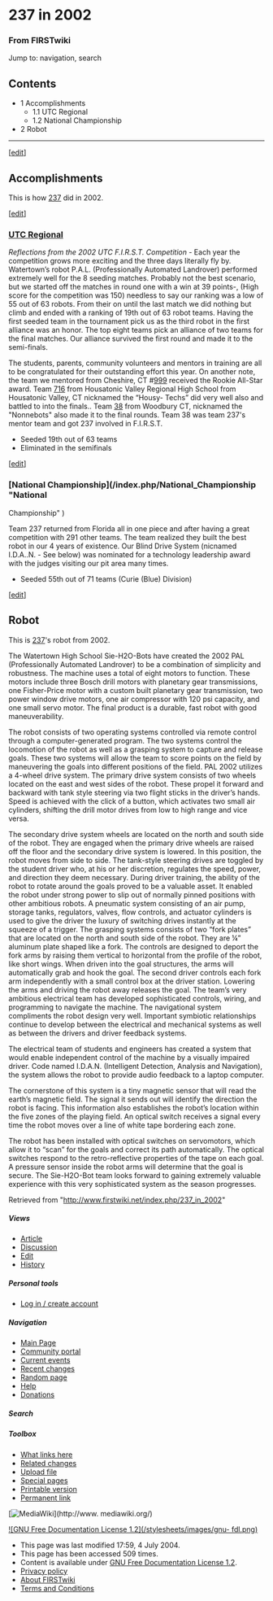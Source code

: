 # 237 in 2002

### From FIRSTwiki

Jump to: navigation, search

## Contents

  * 1 Accomplishments
    * 1.1 UTC Regional
    * 1.2 National Championship
  * 2 Robot  
---  
  
[[edit](/index.php?title=237_in_2002&action=edit&section=1 "Edit section:
Accomplishments" )]

## Accomplishments

This is how [237](/index.php/237 "237" ) did in 2002.

[[edit](/index.php?title=237_in_2002&action=edit&section=2 "Edit section: UTC
Regional" )]

### [UTC Regional](/index.php/UTC_Regional "UTC Regional" )

_Reflections from the 2002 UTC F.I.R.S.T. Competition_ \- Each year the
competition grows more exciting and the three days literally fly by.
Watertown’s robot P.A.L. (Professionally Automated Landrover) performed
extremely well for the 8 seeding matches. Probably not the best scenario, but
we started off the matches in round one with a win at 39 points-, (High score
for the competition was 150) needless to say our ranking was a low of 55 out
of 63 robots. From their on until the last match we did nothing but climb and
ended with a ranking of 19th out of 63 robot teams. Having the first seeded
team in the tournament pick us as the third robot in the first alliance was an
honor. The top eight teams pick an alliance of two teams for the final
matches. Our alliance survived the first round and made it to the semi-finals.

The students, parents, community volunteers and mentors in training are all to
be congratulated for their outstanding effort this year. On another note, the
team we mentored from Cheshire, CT #[999](/index.php/999 "999" ) received the
Rookie All-Star award. Team [716](/index.php/716 "716" ) from Housatonic
Valley Regional High School from Housatonic Valley, CT nicknamed the “Housy-
Techs” did very well also and battled to into the finals.. Team
[38](/index.php/38 "38" ) from Woodbury CT, nicknamed the "Nonnebots" also
made it to the final rounds. Team 38 was team 237's mentor team and got 237
involved in F.I.R.S.T.

  * Seeded 19th out of 63 teams 
  * Eliminated in the semifinals 

[[edit](/index.php?title=237_in_2002&action=edit&section=3 "Edit section:
National Championship" )]

### [National Championship](/index.php/National_Championship "National
Championship" )

Team 237 returned from Florida all in one piece and after having a great
competition with 291 other teams. The team realized they built the best robot
in our 4 years of existence. Our Blind Drive System (nicnamed I.D.A..N. - See
below) was nominated for a technology leadership award with the judges
visiting our pit area many times.

  * Seeded 55th out of 71 teams (Curie (Blue) Division) 

[[edit](/index.php?title=237_in_2002&action=edit&section=4 "Edit section:
Robot" )]

## Robot

This is [237](/index.php/237 "237" )'s robot from 2002.

The Watertown High School Sie-H2O-Bots have created the 2002 PAL
(Professionally Automated Landrover) to be a combination of simplicity and
robustness. The machine uses a total of eight motors to function. These motors
include three Bosch drill motors with planetary gear transmissions, one
Fisher-Price motor with a custom built planetary gear transmission, two power
window drive motors, one air compressor with 120 psi capacity, and one small
servo motor. The final product is a durable, fast robot with good
maneuverability.

The robot consists of two operating systems controlled via remote control
through a computer-generated program. The two systems control the locomotion
of the robot as well as a grasping system to capture and release goals. These
two systems will allow the team to score points on the field by maneuvering
the goals into different positions of the field. PAL 2002 utilizes a 4-wheel
drive system. The primary drive system consists of two wheels located on the
east and west sides of the robot. These propel it forward and backward with
tank style steering via two flight sticks in the driver’s hands. Speed is
achieved with the click of a button, which activates two small air cylinders,
shifting the drill motor drives from low to high range and vice versa.

The secondary drive system wheels are located on the north and south side of
the robot. They are engaged when the primary drive wheels are raised off the
floor and the secondary drive system is lowered. In this position, the robot
moves from side to side. The tank-style steering drives are toggled by the
student driver who, at his or her discretion, regulates the speed, power, and
direction they deem necessary. During driver training, the ability of the
robot to rotate around the goals proved to be a valuable asset. It enabled the
robot under strong power to slip out of normally pinned positions with other
ambitious robots. A pneumatic system consisting of an air pump, storage tanks,
regulators, valves, flow controls, and actuator cylinders is used to give the
driver the luxury of switching drives instantly at the squeeze of a trigger.
The grasping systems consists of two “fork plates” that are located on the
north and south side of the robot. They are ¼” aluminum plate shaped like a
fork. The controls are designed to deport the fork arms by raising them
vertical to horizontal from the profile of the robot, like short wings. When
driven into the goal structures, the arms will automatically grab and hook the
goal. The second driver controls each fork arm independently with a small
control box at the driver station. Lowering the arms and driving the robot
away releases the goal. The team’s very ambitious electrical team has
developed sophisticated controls, wiring, and programming to navigate the
machine. The navigational system compliments the robot design very well.
Important symbiotic relationships continue to develop between the electrical
and mechanical systems as well as between the drivers and driver feedback
systems.

The electrical team of students and engineers has created a system that would
enable independent control of the machine by a visually impaired driver. Code
named I.D.A.N. (Intelligent Detection, Analysis and Navigation), the system
allows the robot to provide audio feedback to a laptop computer.

The cornerstone of this system is a tiny magnetic sensor that will read the
earth’s magnetic field. The signal it sends out will identify the direction
the robot is facing. This information also establishes the robot’s location
within the five zones of the playing field. An optical switch receives a
signal every time the robot moves over a line of white tape bordering each
zone.

The robot has been installed with optical switches on servomotors, which allow
it to “scan” for the goals and correct its path automatically. The optical
switches respond to the retro-reflective properties of the tape on each goal.
A pressure sensor inside the robot arms will determine that the goal is
secure. The Sie-H2O-Bot team looks forward to gaining extremely valuable
experience with this very sophisticated system as the season progresses.

Retrieved from "<http://www.firstwiki.net/index.php/237_in_2002>"

##### Views

  * [Article](/index.php/237_in_2002)
  * [Discussion](/index.php/Talk:237_in_2002)
  * [Edit](/index.php?title=237_in_2002&action=edit)
  * [History](/index.php?title=237_in_2002&action=history)

##### Personal tools

  * [Log in / create account](/index.php?title=Special:Userlogin&returnto=237_in_2002)

[](/index.php/Main_Page "Main Page" )

##### Navigation

  * [Main Page](/index.php/Main_Page)
  * [Community portal](/index.php/FIRSTwiki:Community_portal)
  * [Current events](/index.php/Current_events)
  * [Recent changes](/index.php/Special:Recentchanges)
  * [Random page](/index.php/Special:Random)
  * [Help](/index.php/Help:Contents)
  * [Donations](/index.php/FIRSTwiki:Site_support)

##### Search



##### Toolbox

  * [What links here](/index.php/Special:Whatlinkshere/237_in_2002)
  * [Related changes](/index.php/Special:Recentchangeslinked/237_in_2002)
  * [Upload file](/index.php/Special:Upload)
  * [Special pages](/index.php/Special:Specialpages)
  * [Printable version](/index.php?title=237_in_2002&printable=yes)
  * [Permanent link](/index.php?title=237_in_2002&oldid=39683)

[![MediaWiki](/skins/common/images/poweredby_mediawiki_88x31.png)](http://www.
mediawiki.org/)

[![GNU Free Documentation License 1.2](/stylesheets/images/gnu-
fdl.png)](http://www.gnu.org/copyleft/fdl.html)

  * This page was last modified 17:59, 4 July 2004.
  * This page has been accessed 509 times.
  * Content is available under [GNU Free Documentation License 1.2](http://www.gnu.org/copyleft/fdl.html "http://www.gnu.org/copyleft/fdl.html" ).
  * [Privacy policy](/index.php/FIRSTwiki:Privacy_policy "FIRSTwiki:Privacy policy" )
  * [About FIRSTwiki](/index.php/FIRSTwiki:About "FIRSTwiki:About" )
  * [Terms and Conditions](/index.php/FIRSTwiki:Terms_and_conditions "FIRSTwiki:Terms and conditions" )

